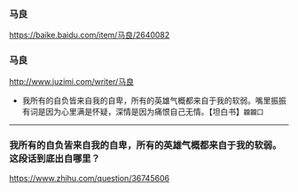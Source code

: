 ### 马良
https://baike.baidu.com/item/马良/2640082
### 马良
http://www.juzimi.com/writer/马良
- 我所有的自负皆来自我的自卑，所有的英雄气概都来自于我的软弱。嘴里振振有词是因为心里满是怀疑，深情是因为痛恨自己无情。【坦白书】`龖龖囗`
---
### 我所有的自负皆来自我的自卑，所有的英雄气概都来自于我的软弱。这段话到底出自哪里？
https://www.zhihu.com/question/36745606